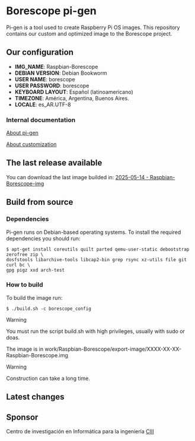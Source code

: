 # Borescope pi-gen
Pi-gen is a tool used to create Raspberry Pi OS images. This repository contains our custom and optimized image to the Borescope project.
## Our configuration

* **IMG_NAME**: Raspbian-Borescope
* **DEBIAN VERSION**: Debian Bookworm
* **USER NAME**: borescope
* **USER PASSWORD**: borescope
* **KEYBOARD LAYOUT**: Español (latinoamericano)
* **TIMEZONE**: América, Argentina, Buenos Aires.
* **LOCALE**: es_AR.UTF-8

### Internal documentation
[About pi-gen](./README_PI_GEN.md)

[About customization](./README_CUSTOMIZATION.md)

## The last release available
You can download the last image builded in:
[2025-05-14 - Raspbian-Borescope-img](https://drive.google.com/file/d/1vMCnVDvt-AWYYgLDjjlsbWwxDNs12k-S/view)

## Build from source

### Dependencies
Pi-gen runs on Debian-based operating systems. To install the required dependencies you should run:

```
$ apt-get install coreutils quilt parted qemu-user-static debootstrap zerofree zip \
dosfstools libarchive-tools libcap2-bin grep rsync xz-utils file git curl bc \
gpg pigz xxd arch-test

```

### How to build
To build the image run:

```
$ ./build.sh -c borescope_config
```
>[!WARNING]
> You must run the script build.sh with high privileges, usually with sudo or doas.

The image is in work/Raspbian-Borescope/export-image/XXXX-XX-XX-Raspbian-Borescope.img

> [!WARNING]
> Construction can take a long time.

## Latest changes

## Sponsor
Centro de investigación en Informática para la ingeniería [CIII](https://ciii.frc.utn.edu.ar)
